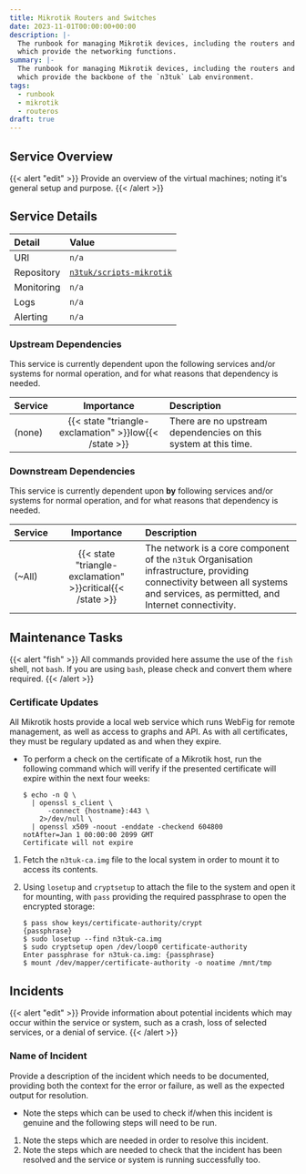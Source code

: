```yaml
---
title: Mikrotik Routers and Switches
date: 2023-11-01T00:00:00+00:00
description: |-
  The runbook for managing Mikrotik devices, including the routers and switches
  which provide the networking functions.
summary: |-
  The runbook for managing Mikrotik devices, including the routers and switches
  which provide the backbone of the `n3tuk` Lab environment.
tags:
  - runbook
  - mikrotik
  - routeros
draft: true
---
```


## Service Overview

{{< alert "edit" >}} Provide an overview of the virtual machines; noting it's
general setup and purpose. {{< /alert >}}

## Service Details

| Detail     | Value                                        |
| :--------- | :------------------------------------------- |
| URI        | `n/a`                                        |
| Repository | [`n3tuk/scripts-mikrotik`][scripts-mikrotik] |
| Monitoring | `n/a`                                        |
| Logs       | `n/a`                                        |
| Alerting   | `n/a`                                        |

[scripts-mikrotik]: https://github.com/n3tuk/scripts-mikrotik

### Upstream Dependencies

This service is currently dependent upon the following services and/or systems
for normal operation, and for what reasons that dependency is needed.

| Service |                      Importance                       | Description                                                     |
| :------ | :---------------------------------------------------: | :-------------------------------------------------------------- |
| (none)  | {{< state "triangle-exclamation" >}}low{{< /state >}} | There are no upstream dependencies on this system at this time. |

### Downstream Dependencies

This service is currently dependent upon **by** following services and/or
systems for normal operation, and for what reasons that dependency is needed.

| Service |                         Importance                         | Description                                                                                                                                                                   |
| :------ | :--------------------------------------------------------: | :---------------------------------------------------------------------------------------------------------------------------------------------------------------------------- |
| (~All)  | {{< state "triangle-exclamation" >}}critical{{< /state >}} | The network is a core component of the `n3tuk` Organisation infrastructure, providing connectivity between all systems and services, as permitted, and Internet connectivity. |

## Maintenance Tasks

{{< alert "fish" >}} All commands provided here assume the use of the `fish`
shell, not `bash`. If you are using `bash`, please check and convert them where
required. {{< /alert >}}

### Certificate Updates

All Mikrotik hosts provide a local web service which runs WebFig for remote
management, as well as access to graphs and API. As with all certificates, they
must be regulary updated as and when they expire.

- To perform a check on the certificate of a Mikrotik host, run the following
  command which will verify if the presented certificate will expire within the
  next four weeks:

  ```console
  $ echo -n Q \
    | openssl s_client \
        -connect {hostname}:443 \
      2>/dev/null \
    | openssl x509 -noout -enddate -checkend 604800
  notAfter=Jan 1 00:00:00 2099 GMT
  Certificate will not expire
  ```

1. Fetch the `n3tuk-ca.img` file to the local system in order to mount it to
   access its contents.

1. Using `losetup` and `cryptsetup` to attach the file to the system and open it
   for mounting, with `pass` providing the required passphrase to open the
   encrypted storage:

   ```console
   $ pass show keys/certificate-authority/crypt
   {passphrase}
   $ sudo losetup --find n3tuk-ca.img
   $ sudo cryptsetup open /dev/loop0 certificate-authority
   Enter passphrase for n3tuk-ca.img: {passphrase}
   $ mount /dev/mapper/certificate-authority -o noatime /mnt/tmp
   ```

## Incidents

{{< alert "edit" >}} Provide information about potential incidents which may
occur within the service or system, such as a crash, loss of selected services,
or a denial of service. {{< /alert >}}

### Name of Incident

Provide a description of the incident which needs to be documented, providing
both the context for the error or failure, as well as the expected output for
resolution.

- Note the steps which can be used to check if/when this incident is genuine and
  the following steps will need to be run.

1. Note the steps which are needed in order to resolve this incident.
1. Note the steps which are needed to check that the incident has been resolved
   and the service or system is running successfully too.
